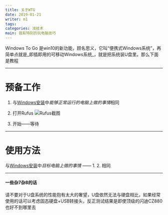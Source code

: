 ```yaml
---
title: 关于WTG
date: 2019-01-21
writer: m1
tags:
categories: 浊技术
main: 我有特别的玩电脑技巧
---
```

Windows To Go 是win10的新功能，顾名思义，它叫“便携式Windows系统”，再简单点就是_即插即用的可移动Windows系统_，就是把系统装U盘里。那么下面是教程

***

# 预备工作

1. 与[Windows安装](../Windows安装)中*能够正常运行的电脑上做的事情*相同

2. 打开Rufus
![Rufus截图](01.png)

3. 开始——等待

***

# 使用方法

与[Windows安装](./Windows安装)中*目标电脑上做的事情* —— 1. 2. 相同

***

#### 一些杂7杂8的话

请不要对于U盘系统的性能抱有太大的奢望，U盘依然无法与硬盘相比，如果经常使用的话可以考虑固态硬盘+USB转接头，反正测试结果是即使顶级的闪迪CZ880也好不到哪里去